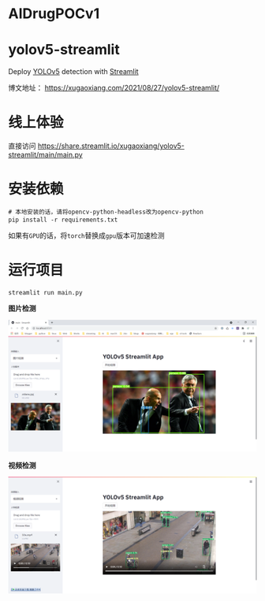 # AIDrugPOCv1

# yolov5-streamlit

Deploy [YOLOv5](https://github.com/ultralytics/yolov5/releases/tag/v5.0) detection with [Streamlit](https://github.com/streamlit/streamlit)

博文地址： <https://xugaoxiang.com/2021/08/27/yolov5-streamlit/>

# 线上体验

直接访问 <https://share.streamlit.io/xugaoxiang/yolov5-streamlit/main/main.py>

# 安装依赖

```
# 本地安装的话，请将opencv-python-headless改为opencv-python
pip install -r requirements.txt
```

如果有`GPU`的话，将`torch`替换成`gpu`版本可加速检测

# 运行项目

```
streamlit run main.py
```

**图片检测**

![streamlit yolov5 image detection](data/images/image.png)

**视频检测**

![streamlit yolov5 video detection](data/images/video.png)
